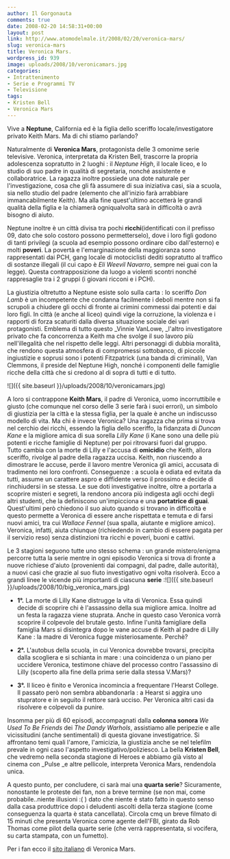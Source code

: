 ```yaml
---
author: Il Gorgonauta
comments: true
date: 2008-02-20 14:58:31+00:00
layout: post
link: http://www.atomodelmale.it/2008/02/20/veronica-mars/
slug: veronica-mars
title: Veronica Mars.
wordpress_id: 939
image: uploads/2008/10/veronicamars.jpg
categories:
- Intrattenimento
- Serie e Programmi TV
- Televisione
tags:
- Kristen Bell
- Veronica Mars
---
```



Vive a **Neptune**, California ed è la figlia dello sceriffo locale/investigatore privato Keith Mars. Ma di chi stiamo parlando?

Naturalmente di **Veronica Mars**, protagonista delle 3 omonime  serie televisive. Veronica, interpretata da Kristen Bell, trascorre la propria adolescenza sopratutto in 2 luoghi : il _Neptune High_, il locale liceo, e lo studio di suo padre in qualità di segretaria, nonché assistente e collaboratrice. La ragazza inoltre possiede una dote naturale per l'investigazione, cosa che gli fà assumere di sua iniziativa casi, sia a scuola, sia nello studio del padre (elemento che all'inizio farà arrabbiare immancabilmente Keith). Ma alla fine quest'ultimo accetterà le grandi qualità della figlia e la chiamerà ogniqualvolta sarà in difficoltà o avrà bisogno di aiuto.

Neptune inoltre è un città divisa tra pochi **ricchi**(identificati con il prefisso 09, dato che solo costoro possono permetterselo), dove i loro figli godono di tanti privilegi (a scuola ad esempio possono ordinare cibo dall'esterno) e  molti **poveri**. La povertà e l'emarginazione della maggioranza sono rappresentati dai PCH, gang locale di motociclisti dediti sopratutto al traffico di sostanze illegali (il cui capo è _Eli Weevil Navarro_, sempre nei guai con la legge). Questa contrapposizione da luogo a violenti scontri nonché rappresaglie tra i 2 gruppi (i giovani ricconi e i PCH).

La giustizia oltretutto a Neptune esiste solo sulla carta : lo sceriffo _Don Lamb_ è un incompetente che condanna facilmente i deboli mentre non si fa scrupoli a chiudere gli occhi di fronte ai crimini commessi dai potenti e dai loro figli. In città (e anche al liceo) quindi vige la corruzione, la violenza e i rapporti di forza scaturiti dalla diversa situazione sociale dei vari protagonisti. Emblema di tutto questo _Vinnie VanLowe, _l'altro investigatore privato che fa concorrenza a Keith ma che svolge il suo lavoro più nell'illegalità che nel rispetto delle leggi. Altri personaggi di dubbia moralità, che rendono questa atmosfera di compromessi sottobanco, di piccole ingiustizie e soprusi sono i potenti Fitzpatrick (una banda di criminali), Van Clemmons, il preside del  Neptune High, nonché i componenti delle famiglie ricche della città che si credono al di sopra di tutti e di tutto.

![]({{ site.baseurl }}/uploads/2008/10/veronicamars.jpg)

A loro si contrappone **Keith Mars**, il padre di Veronica, uomo incorruttibile e giusto (che comunque nel corso delle 3 serie farà i suoi errori), un simbolo di giustizia per la città e la stessa figlia, per la quale è anche un indiscusso modello di vita. Ma chi è invece Veronica? Una ragazza che prima si trova nel cerchio dei ricchi, essendo la figlia dello sceriffo, la fidanzata di _Duncan Kane_ e la migliore amica di sua sorella _Lilly Kane_ (i Kane sono una delle più potenti e ricche famiglie di Neptune) per poi ritrovarsi fuori dal gruppo. Tutto cambia con la morte di Lilly e l'accusa di **omicidio** che Keith, allora sceriffo, rivolge al padre della ragazza uccisa. Keith, non riuscendo a dimostrare le accuse, perde il lavoro mentre Veronica gli amici, accusata di tradimento nei loro confronti. Conseguenze : a scuola è odiata ed evitata da tutti, assume un carattere aspro e diffidente verso il prossimo e decide di rinchiudersi in se stessa. Le sue doti investigative inoltre, oltre a portarla a scoprire misteri e segreti, la rendono ancora più indigesta agli occhi degli altri studenti, che la definiscono un'impicciona e una **portatrice di guai**. Quest'ultimi però chiedono il suo aiuto quando si trovano in difficoltà e questo permette a Veronica di essere anche rispettata e temuta e di farsi nuovi amici, tra cui _Wallace Fennel_ (sua spalla, aiutante e migliore amico). Veronica, infatti, aiuta chiunque (richiedendo in cambio di essere pagata per il servizio reso) senza distinzioni tra ricchi e poveri, buoni e cattivi.

Le 3 stagioni seguono tutte uno stesso schema : un grande mistero/enigma percorre tutta la serie mentre in ogni episodio Veronica si trova di fronte a nuove richiese d'aiuto (provenienti dai compagni, dal padre, dalle autorità), a nuovi casi che grazie al suo fiuto investigativo ogni volta risolverà. Ecco a grandi linee le vicende più importanti di ciascuna **serie** :![]({{ site.baseurl }}/uploads/2008/10/big_veronica_mars.jpg)

	
  * **1°.** La morte di Lilly Kane distrugge la vita di Veronica. Essa quindi decide di scoprire chi è l'assassino della sua migliore amica. Inoltre ad un festa la ragazza viene stuprata.  Anche in questo caso Veronica vorrà scoprire il colpevole del brutale gesto. Infine l'unità famigliare della famiglia Mars si disintegra dopo le vane accuse di Keith al padre di Lilly Kane : la madre di Veronica fugge misteriosamente. Perchè?

	
  * **2°.** L'autobus della scuola, in cui Veronica dovrebbe trovarsi, precipita dalla scogliera e si schianta in mare : una coincidenza o un piano per uccidere Veronica, testimone chiave del processo contro l'assassino di Lilly (scoperto alla fine della prima serie dalla stessa V.Mars)?

	
  * **3°.** Il liceo è finito e Veronica incomincia a frequentare l'Hearst College. Il passato però non sembra abbandonarla : a Hearst si aggira uno stupratore e in seguito il rettore sarà ucciso. Per Veronica altri casi da risolvere e colpevoli da punire.

Insomma per più di 60 episodi, accompagnati dalla **colonna sonora** _We Used To Be Friends_ dei _The Dandy Warhols_, assistiamo alle peripezie e alle vicissitudini (anche sentimentali) di questa giovane investigatrice. Si affrontano temi quali l'amore, l'amicizia, la giustizia anche se nel telefilm prevale in ogni caso l'aspetto investigativo/poliziesco. La bella **Kristen Bell**, che vedremo nella seconda stagione di Heroes e abbiamo già visto al cinema con _Pulse _e altre pellicole, interpreta Veronica Mars, rendendola unica.

A questo punto, per concludere,  ci sarà mai una **quarta serie**? Sicuramente, nonostante le proteste dei fan, non a breve termine (se non mai, come probabile..niente illusioni :( ) dato che niente è stato fatto in questo senso dalla casa produttrice dopo i deludenti ascolti della terza stagione (come conseguenza la quarta è stata cancellata). Circola cmq un breve filmato di 15 minuti che presenta Veronica come agente dell'FBI, girato da Rob Thomas come pilot della quarte serie (che verrà rappresentata, si vocifera, su carta stampata, con un fumetto).

Per i fan ecco il [sito italiano](http://www.veronicamars.it/) di Veronica Mars.
